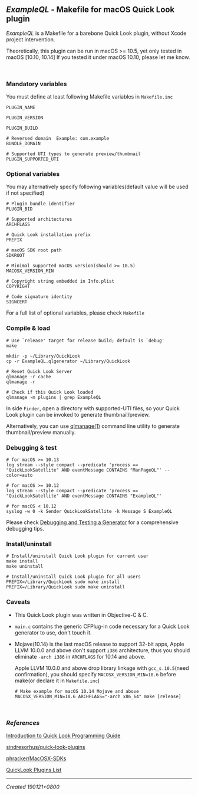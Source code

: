 ## *ExampleQL* - Makefile for macOS Quick Look plugin

*ExampleQL* is a Makefile for a barebone Quick Look plugin, without Xcode project intervention.

Theoretically, this plugin can be run in macOS >= 10.5, yet only tested in macOS [10.10, 10.14]
If you tested it under macOS 10.10, please let me know.

<br>

### Mandatory variables

You must define at least following Makefile variables in ```Makefile.inc```

```
PLUGIN_NAME

PLUGIN_VERSION

PLUGIN_BUILD

# Reversed domain  Example: com.example
BUNDLE_DOMAIN

# Supported UTI types to generate preview/thumbnail
PLUGIN_SUPPORTED_UTI
```

### Optional variables

You may alternatively specify following variables(default value will be used if not specified)

```
# Plugin bundle identifier
PLUGIN_BID

# Supported architectures
ARCHFLAGS

# Quick Look installation prefix
PREFIX

# macOS SDK root path
SDKROOT

# Minimal supported macOS version(should >= 10.5)
MACOSX_VERSION_MIN

# Copyright string embedded in Info.plist
COPYRIGHT

# Code signature identity
SIGNCERT
```

For a full list of optional variables, please check `Makefile`

### Compile & load

```
# Use `release' target for release build; default is `debug'
make

mkdir -p ~/Library/QuickLook
cp -r ExampleQL.qlgenerator ~/Library/QuickLook

# Reset Quick Look Server
qlmanage -r cache
qlmanage -r

# Check if this Quick Look loaded
qlmanage -m plugins | grep ExampleQL
```

In side `Finder`, open a directory with supported-UTI files, so your  Quick Look plugin can be invoked to generate thumbnail/preview.

Alternatively, you can use [qlmanage(1)](x-man-page://1/qlmanage) command line utility to generate thumbnail/preview manually.

### Debugging & test

```
# for macOS >= 10.13
log stream --style compact --predicate 'process == "QuickLookSatellite" AND eventMessage CONTAINS "ManPageQL"' --color=auto

# for macOS >= 10.12
log stream --style compact --predicate 'process == "QuickLookSatellite" AND eventMessage CONTAINS "ExampleQL"'

# for macOS < 10.12
syslog -w 0 -k Sender QuickLookSatellite -k Message S ExampleQL
```

Please check [Debugging and Testing a Generator](https://developer.apple.com/library/archive/documentation/UserExperience/Conceptual/Quicklook_Programming_Guide/Articles/QLDebugTest.html) for a comprehensive debugging tips.

### Install/uninstall

```
# Install/uninstall Quick Look plugin for current user
make install
make uninstall

# Install/uninstall Quick Look plugin for all users
PREFIX=/Library/QuickLook sudo make install
PREFIX=/Library/QuickLook sudo make uninstall
```

### Caveats

* This Quick Look plugin was written in Objective-C & C.

* `main.c` contains the generic CFPlug-in code necessary for a Quick Look generator to use, don't touch it.

* Mojave(10.14) is the last macOS release to support 32-bit apps, Apple LLVM 10.0.0 and above don't support `i386` architecture, thus you should eliminate `-arch i386` in `ARCHFLAGS` for 10.14 and above.

  Apple LLVM 10.0.0 and above drop library linkage with `gcc_s.10.5`(need confirmation), you should specify `MACOSX_VERSION_MIN=10.6` before make(or declare it in `Makefile.inc`)

  ```shell
  # Make example for macOS 10.14 Mojave and above
  MACOSX_VERSION_MIN=10.6 ARCHFLAGS="-arch x86_64" make [release]
  ```

<br>

### *References*

[Introduction to Quick Look Programming Guide](https://developer.apple.com/library/archive/documentation/UserExperience/Conceptual/Quicklook_Programming_Guide/Introduction/Introduction.html)

[sindresorhus/quick-look-plugins](https://github.com/sindresorhus/quick-look-plugins)

[phracker/MacOSX-SDKs](https://github.com/phracker/MacOSX-SDKs)

[QuickLook Plugins List](http://www.quicklookplugins.com)

---

*Created 190121+0800*

